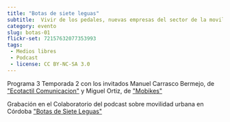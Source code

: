 ```yaml
---
title: "Botas de siete leguas"
subtitle:  Vivir de los pedales, nuevas empresas del sector de la movilidad sostenible
category: evento
slug: botas-01
flickr-set: 72157632077353993
tags:
 - Medios libres
 - Podcast
 - license: CC BY-NC-SA 3.0
---
```


Programa 3 Temporada 2 con los invitados Manuel Carrasco Bermejo, de ["Ecotactil Comunicacion"](http://www.ecotactil.com/) y Miguel Ortiz, de ["Mobikes"](http://www.mobikes.es/)

Grabación en el Colaboratorio del podcast sobre movilidad urbana en Córdoba ["Botas de Siete Leguas"](http://www.ivoox.com/podcast-podcast-programa-botas-siete-leguas_sq_f111311_1.html)